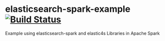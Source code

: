 # elasticsearch-spark-example [![Build Status](https://travis-ci.org/zouzias/elasticsearch-spark-example.svg?branch=master)](https://travis-ci.org/zouzias/elasticsearch-spark-example)

Example using elasticsearch-spark and elastic4s Libraries in Apache Spark
